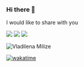 ### Hi there 👋

I would like to share with you

[<img src="https://img.shields.io/badge/-wakatime-282828?style=for-the-badge&logo=wakatime&logoColor=98b982&labelColor=282828">](https://wakatime.com/@uewquewqueqwue)
[<img src="https://img.shields.io/badge/-Firefox-282828?style=for-the-badge&logo=firefox&logoColor=98b982&labelColor=282828">](https://www.mozilla.org/en-US/firefox/new/)
[<img src="https://img.shields.io/badge/-VSCode-282828?style=for-the-badge&logo=visualstudio&logoColor=98b982&labelColor=282828">](https://code.visualstudio.com/)

![Vladilena Milize](https://github.com/uewquewqueqwue/uewquewqueqwue/blob/main/gif/86%20-%20Eighty%20Six.gif)

[![wakatime](https://wakatime.com/badge/user/2f88db43-516d-4931-a917-0bf58e5fe0b8.svg)](https://wakatime.com/@2f88db43-516d-4931-a917-0bf58e5fe0b8)
